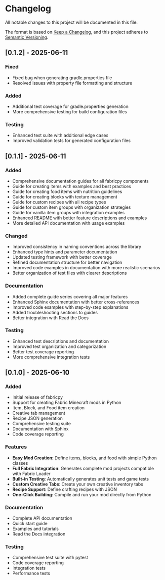 # Changelog

All notable changes to this project will be documented in this file.

The format is based on [Keep a Changelog](https://keepachangelog.com/en/1.0.0/),
and this project adheres to [Semantic Versioning](https://semver.org/spec/v2.0.0.html).

## [0.1.2] - 2025-06-11

### Fixed
- Fixed bug when generating gradle.properties file
- Resolved issues with property file formatting and structure

### Added
- Additional test coverage for gradle.properties generation
- More comprehensive testing for build configuration files

### Testing
- Enhanced test suite with additional edge cases
- Improved validation tests for generated configuration files

## [0.1.1] - 2025-06-11

### Added
- Comprehensive documentation guides for all fabricpy components
- Guide for creating items with examples and best practices
- Guide for creating food items with nutrition guidelines
- Guide for creating blocks with texture management
- Guide for custom recipes with all recipe types
- Guide for custom item groups with organization strategies
- Guide for vanilla item groups with integration examples
- Enhanced README with better feature descriptions and examples
- More detailed API documentation with usage examples

### Changed
- Improved consistency in naming conventions across the library
- Enhanced type hints and parameter documentation
- Updated testing framework with better coverage
- Refined documentation structure for better navigation
- Improved code examples in documentation with more realistic scenarios
- Better organization of test files with clearer descriptions

### Documentation
- Added complete guide series covering all major features
- Enhanced Sphinx documentation with better cross-references
- Improved code examples with step-by-step explanations
- Added troubleshooting sections to guides
- Better integration with Read the Docs

### Testing
- Enhanced test descriptions and documentation
- Improved test organization and categorization
- Better test coverage reporting
- More comprehensive integration tests

## [0.1.0] - 2025-06-10

### Added
- Initial release of fabricpy
- Support for creating Fabric Minecraft mods in Python
- Item, Block, and Food item creation
- Creative tab management
- Recipe JSON generation
- Comprehensive testing suite
- Documentation with Sphinx
- Code coverage reporting

### Features
- **Easy Mod Creation**: Define items, blocks, and food with simple Python classes
- **Full Fabric Integration**: Generates complete mod projects compatible with Fabric Loader
- **Built-in Testing**: Automatically generates unit tests and game tests
- **Custom Creative Tabs**: Create your own creative inventory tabs
- **Recipe Support**: Define crafting recipes with JSON
- **One-Click Building**: Compile and run your mod directly from Python

### Documentation
- Complete API documentation
- Quick start guide
- Examples and tutorials
- Read the Docs integration

### Testing
- Comprehensive test suite with pytest
- Code coverage reporting
- Integration tests
- Performance tests
